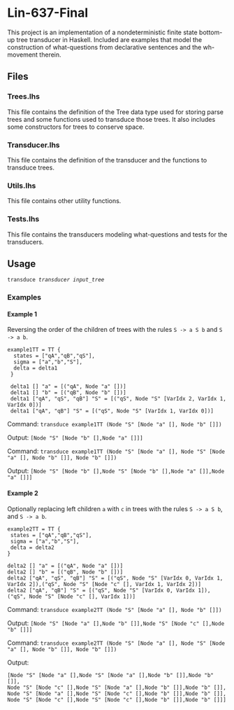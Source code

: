 # Lin-637-Final

This project is an implementation of a nondeterministic finite state bottom-up tree transducer in Haskell. Included are examples that model the construction of what-questions from declarative sentences and the wh-movement therein.

## Files

### Trees.lhs

This file contains the definition of the Tree data type used for storing parse trees and some functions used to transduce those trees. It also includes some constructors for trees to conserve space.

### Transducer.lhs

This file contains the definition of the transducer and the functions to transduce trees.

### Utils.lhs

This file contains other utility functions.

### Tests.lhs

This file contains the transducers modeling what-questions and tests for the transducers.

## Usage

<code>transduce *transducer* *input_tree*</code>

### Examples

#### Example 1

Reversing the order of the children of trees with the rules `S -> a S b` and `S -> a b`.

```
example1TT = TT {
  states = ["qA","qB","qS"],
  sigma = ["a","b","S"],
  delta = delta1
 }

 delta1 [] "a" = [("qA", Node "a" [])]
 delta1 [] "b" = [("qB", Node "b" [])]
 delta1 ["qA", "qS", "qB"] "S" = [("qS", Node "S" [VarIdx 2, VarIdx 1, VarIdx 0])]
 delta1 ["qA", "qB"] "S" = [("qS", Node "S" [VarIdx 1, VarIdx 0])]
```

Command: `transduce example1TT (Node "S" [Node "a" [], Node "b" []])`

Output: `[Node "S" [Node "b" [],Node "a" []]]`

Command: `transduce example1TT (Node "S" [Node "a" [], Node "S" [Node "a" [], Node "b" []], Node "b" []])`

Output: `[Node "S" [Node "b" [],Node "S" [Node "b" [],Node "a" []],Node "a" []]]`

#### Example 2

Optionally replacing left children `a` with `c` in trees with the rules `S -> a S b`, and `S -> a b`.

```
example2TT = TT {
 states = ["qA","qB","qS"],
 sigma = ["a","b","S"],
 delta = delta2
}

delta2 [] "a" = [("qA", Node "a" [])]
delta2 [] "b" = [("qB", Node "b" [])]
delta2 ["qA", "qS", "qB"] "S" = [("qS", Node "S" [VarIdx 0, VarIdx 1, VarIdx 2]),("qS", Node "S" [Node "c" [], VarIdx 1, VarIdx 2])]
delta2 ["qA", "qB"] "S" = [("qS", Node "S" [VarIdx 0, VarIdx 1]), ("qS", Node "S" [Node "c" [], VarIdx 1])]
```

Command: `transduce example2TT (Node "S" [Node "a" [], Node "b" []])`

Output: `[Node "S" [Node "a" [],Node "b" []],Node "S" [Node "c" [],Node "b" []]]`

Command: `transduce example2TT (Node "S" [Node "a" [], Node "S" [Node "a" [], Node "b" []], Node "b" []])`

Output: 
```
[Node "S" [Node "a" [],Node "S" [Node "a" [],Node "b" []],Node "b" []],
Node "S" [Node "c" [],Node "S" [Node "a" [],Node "b" []],Node "b" []],
Node "S" [Node "a" [],Node "S" [Node "c" [],Node "b" []],Node "b" []],
Node "S" [Node "c" [],Node "S" [Node "c" [],Node "b" []],Node "b" []]]
```
